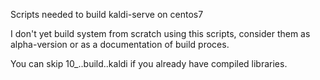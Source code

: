 Scripts needed to build kaldi-serve on centos7

I don't yet build system from scratch using this scripts, consider them as alpha-version or as a documentation of build proces.

You can skip 10_..build..kaldi if you already have compiled libraries.
